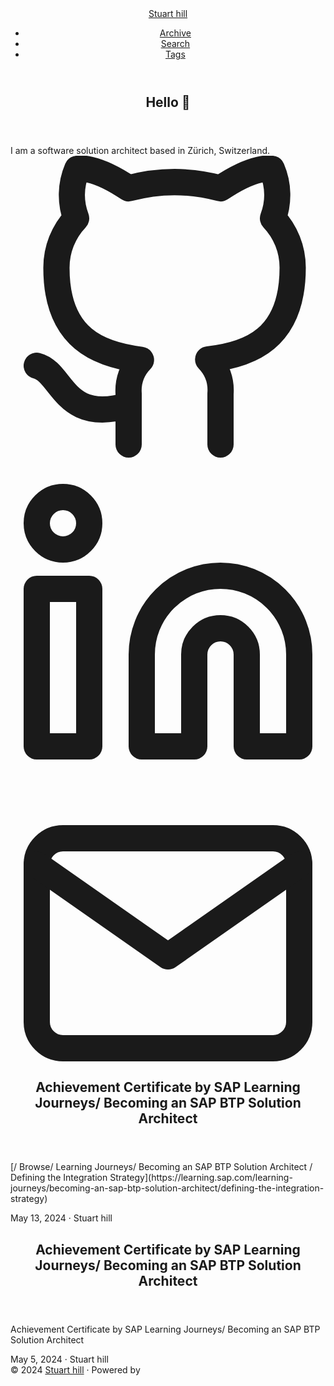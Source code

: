 <html lang="en" dir="auto"><head><meta name="generator" content="Hugo 0.125.7"><meta charset="utf-8"><meta http-equiv="X-UA-Compatible" content="IE=edge"><meta name="viewport" content="width=device-width,initial-scale=1,shrink-to-fit=no"><meta name="robots" content="index, follow"><title>Stuart Hill</title>
<meta name="description" content="Personal Blog of Stuart hill"><meta name="author" content="Stuart hill"><link rel="canonical" href="https://blog.https://github.com/stuarthill0/hillinfo/.me/"><link crossorigin="anonymous" href="/assets/css/stylesheet.5dd41d40b8bcabd625b7989d16c0521f4e7cd1dc213d38131b6d170242a57be6.css" integrity="sha256-XdQdQLi8q9Ylt5idFsBSH0580dwhPTgTG20XAkKle+Y=" rel="preload stylesheet" as="style"><link rel="icon" href="https://blog.https://github.com/stuarthill0/hillinfo/.me/favicon.ico"><link rel="icon" type="image/png" sizes="16x16" href="https://blog.https://github.com/stuarthill0/hillinfo/.me/favicon-16x16.png"><link rel="icon" type="image/png" sizes="32x32" href="https://blog.https://github.com/stuarthill0/hillinfo/.me/favicon-32x32.png"><link rel="apple-touch-icon" href="https://blog.https://github.com/stuarthill0/hillinfo/.me/apple-touch-icon.png"><link rel="mask-icon" href="https://blog.https://github.com/stuarthill0/hillinfo/.me/safari-pinned-tab.svg"><meta name="theme-color" content="#2e2e33"><meta name="msapplication-TileColor" content="#2e2e33"><link rel="alternate" type="application/rss+xml" href="https://blog.https://github.com/stuarthill0/hillinfo/.me/index.xml"><link rel="alternate" type="application/json" href="https://blog.https://github.com/stuarthill0/hillinfo/.me/index.json"><link rel="alternate" hreflang="en" href="https://blog.https://github.com/stuarthill0/hillinfo/.me/"><noscript><style>#theme-toggle,.top-link{display:none}</style><style>@media(prefers-color-scheme:dark){:root{--theme:rgb(29, 30, 32);--entry:rgb(46, 46, 51);--primary:rgb(218, 218, 219);--secondary:rgb(155, 156, 157);--tertiary:rgb(65, 66, 68);--content:rgb(196, 196, 197);--code-block-bg:rgb(46, 46, 51);--code-bg:rgb(55, 56, 62);--border:rgb(51, 51, 51)}.list{background:var(--theme)}.list:not(.dark)::-webkit-scrollbar-track{background:0 0}.list:not(.dark)::-webkit-scrollbar-thumb{border-color:var(--theme)}}</style></noscript><meta property="og:title" content="Stuart hill"><meta property="og:description" content="Personal Blog of Stuart hill"><meta property="og:type" content="website"><meta property="og:url" content="https://blog.https://github.com/stuarthill0/hillinfo/.me/"><meta name="twitter:card" content="summary"><meta name="twitter:title" content="Stuart hill"><meta name="twitter:description" content="Personal Blog of Stuart hill"><script type="application/ld+json">{"@context":"https://schema.org","@type":"Organization","name":"Stuart hill","url":"https://blog.https://github.com/stuarthill0/hillinfo/.me/","description":"Personal Blog of Stuart hill","thumbnailUrl":"https://blog.https://github.com/stuarthill0/hillinfo/.me/favicon.ico","sameAs":["https://github.com/https://github.com/stuarthill0/hillinfo/","https://www.linkedin.com/in/hillinfo/","mailto:contact@hi-ll.info"]}</script></head><body class="list dark" id="top"><script>localStorage.getItem("pref-theme")==="dark"?document.body.classList.add("dark"):localStorage.getItem("pref-theme")==="light"?document.body.classList.remove("dark"):window.matchMedia("(prefers-color-scheme: dark)").matches&&document.body.classList.add("dark")</script><header class="header"><nav class="nav"><div class="logo"><a href="https://blog.https://github.com/stuarthill0/hillinfo/.me/" accesskey="h" title="Stuart hill (Alt + H)">Stuart hill</a><div class="logo-switches"><button id="theme-toggle" accesskey="t" title="(Alt + T)"><svg id="moon" xmlns="http://www.w3.org/2000/svg" width="24" height="18" viewBox="0 0 24 24" fill="none" stroke="currentcolor" stroke-width="2" stroke-linecap="round" stroke-linejoin="round"><path d="M21 12.79A9 9 0 1111.21 3 7 7 0 0021 12.79z"></path></svg><svg id="sun" xmlns="http://www.w3.org/2000/svg" width="24" height="18" viewBox="0 0 24 24" fill="none" stroke="currentcolor" stroke-width="2" stroke-linecap="round" stroke-linejoin="round"><circle cx="12" cy="12" r="5"></circle><line x1="12" y1="1" x2="12" y2="3"></line><line x1="12" y1="21" x2="12" y2="23"></line><line x1="4.22" y1="4.22" x2="5.64" y2="5.64"></line><line x1="18.36" y1="18.36" x2="19.78" y2="19.78"></line><line x1="1" y1="12" x2="3" y2="12"></line><line x1="21" y1="12" x2="23" y2="12"></line><line x1="4.22" y1="19.78" x2="5.64" y2="18.36"></line><line x1="18.36" y1="5.64" x2="19.78" y2="4.22"></line></svg></button></div></div><ul id="menu"><li><a href="https://github.com/stuarthill0/hillinfo/archive" title="Archive"><span>Archive</span></a></li><li><a href="https://github.com/stuarthill0/hillinfo/search/" title="Search (Alt + /)" accesskey="/"><span>Search</span></a></li><li><a href="https://github.com/stuarthill0/hillinfo/tags/" title="Tags"><span>Tags</span></a></li></ul></nav></header><main class="main"><article class="first-entry home-info"><header class="entry-header"><h1>Hello 👋</h1></header><div class="entry-content">I am a software solution architect based in Zürich, Switzerland.</div><footer class="entry-footer"><div class="social-icons"><a href="https://github.com/stuarthill0/hillinfo/" target="_blank" rel="noopener noreferrer me" title="Github"><svg xmlns="http://www.w3.org/2000/svg" viewBox="0 0 24 24" fill="none" stroke="currentcolor" stroke-width="2" stroke-linecap="round" stroke-linejoin="round"><path d="M9 19c-5 1.5-5-2.5-7-3m14 6v-3.87a3.37 3.37.0 00-.94-2.61c3.14-.35 6.44-1.54 6.44-7A5.44 5.44.0 0020 4.77 5.07 5.07.0 0019.91 1S18.73.65 16 2.48a13.38 13.38.0 00-7 0C6.27.65 5.09 1 5.09 1A5.07 5.07.0 005 4.77 5.44 5.44.0 003.5 8.55c0 5.42 3.3 6.61 6.44 7A3.37 3.37.0 009 18.13V22"></path></svg>
</a><a href="https://www.linkedin.com/in/hillinfo/" target="_blank" rel="noopener noreferrer me" title="Linkedin"><svg xmlns="http://www.w3.org/2000/svg" viewBox="0 0 24 24" fill="none" stroke="currentcolor" stroke-width="2" stroke-linecap="round" stroke-linejoin="round"><path d="M16 8a6 6 0 016 6v7h-4v-7a2 2 0 00-2-2 2 2 0 00-2 2v7h-4v-7a6 6 0 016-6z"></path><rect x="2" y="9" width="4" height="12"></rect><circle cx="4" cy="4" r="2"></circle></svg>
</a><a href="mailto:stuart@hi-ll.info/" target="_blank" rel="noopener noreferrer me" title="Email"><svg xmlns="http://www.w3.org/2000/svg" viewBox="0 0 24 21" fill="none" stroke="currentcolor" stroke-width="2" stroke-linecap="round" stroke-linejoin="round"><path d="M4 4h16c1.1.0 2 .9 2 2v12c0 1.1-.9 2-2 2H4c-1.1.0-2-.9-2-2V6c0-1.1.9-2 2-2z"></path><polyline points="22,6 12,13 2,6"></polyline></svg></a></div></footer></article><article class="post-entry"><header class="entry-header"><h2 class="entry-hint-parent">Achievement Certificate by SAP Learning Journeys/ Becoming an SAP BTP Solution Architect</h2></header><div class="entry-content"><p>[/ Browse/ Learning Journeys/ Becoming an SAP BTP Solution Architect / Defining the Integration Strategy](https://learning.sap.com/learning-journeys/becoming-an-sap-btp-solution-architect/defining-the-integration-strategy)</p></div><footer class="entry-footer"><span title="2024-05-13 00:00:00 +0000 UTC">May 13, 2024</span>&nbsp;·&nbsp;Stuart hill</footer><a class="entry-link" aria-label="post link to Achievement Certificate by SAP Learning Journeys/ Becoming an SAP BTP Solution Architect" href="https://learning.sap.com/learning-journeys/becoming-an-sap-btp-solution-architect/defining-the-integration-strategy"></a></article><article class="post-entry"><header class="entry-header"><h2 class="entry-hint-parent">Achievement Certificate by SAP Learning Journeys/ Becoming an SAP BTP Solution Architect</h2></header><div class="entry-content"><p>Achievement Certificate by SAP Learning Journeys/ Becoming an SAP BTP Solution Architect</p></div><footer class="entry-footer"><span title="2024-05-05 00:00:00 +0000 UTC">May 5, 2024</span>&nbsp;·&nbsp;Stuart hill</footer><a class="entry-link" aria-label="post link to Achievement Certificate by SAP Learning Journeys/ Becoming an SAP BTP Solution Architect" href="https://github.com/stuarthill0/hillinfo/.me/posts/lambda_db_connection_leak/"></a></article></main><footer class="footer"><span>© 2024 <a href="https://github.com/stuarthill0/hillinfo/.me/">Stuart hill</a></span> ·
<span>Powered by
